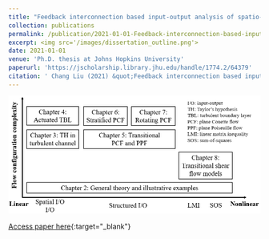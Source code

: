 ```yaml
---
title: "Feedback interconnection based input-output analysis of spatio-temporal response in wall-bounded shear flows"
collection: publications
permalink: /publication/2021-01-01-Feedback-interconnection-based-input-output-analysis-of-spatio-temporal-response-in-wall-bounded-shear-flows
excerpt: <img src='/images/dissertation_outline.png'>
date: 2021-01-01
venue: 'Ph.D. thesis at Johns Hopkins University'
paperurl: 'https://jscholarship.library.jhu.edu/handle/1774.2/64379'
citation: ' Chang Liu (2021) &quot;Feedback interconnection based input-output analysis of spatio-temporal response in wall-bounded shear flows.&quot; <i>Ph.D. thesis at Johns Hopkins University</i>.'
---
```

<img src='/images/dissertation_outline.png'>

[Access paper here](https://jscholarship.library.jhu.edu/handle/1774.2/64379){:target="_blank"}
